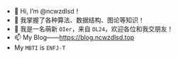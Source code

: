 - 👋 Hi, I’m @ncwzdlsd！
- 🌱 我掌握了各种算法、数据结构、图论等知识！
- 💞️ 我是一名萌新 `OIer`，来自 `DL24`，欢迎各位和我交朋友！
- 📫 My Blog——https://blog.ncwzdlsd.top
- My `MBTI` is `ENFJ-T`

<!---
ncwzdlsd/ncwzdlsd is a ✨ special ✨ repository because its `README.md` (this file) appears on your GitHub profile.
You can click the Preview link to take a look at your changes.
--->
